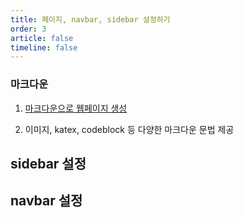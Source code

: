 ```yaml
---
title: 페이지, navbar, sidebar 설정하기
order: 3
article: false
timeline: false
---
```


### 마크다운

1. [마크다운으로 웹페이지 생성](https://vuepress-theme-hope.github.io/v2/cookbook/tutorial/content.html)

2. 이미지, katex, codeblock 등 다양한 마크다운 문법 제공

## sidebar 설정

## navbar 설정
